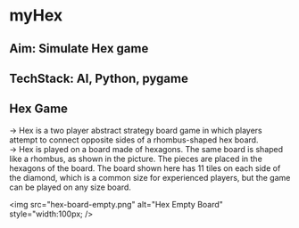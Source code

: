 # myHex

## Aim: Simulate Hex game 
## TechStack: AI, Python, pygame

## Hex Game

-> Hex is a two player abstract strategy board game in which players attempt to connect opposite sides of a rhombus-shaped hex board.<br/>
-> Hex is played on a board made of hexagons. The same board is shaped like a rhombus, as shown in the picture. The pieces are placed in the hexagons of the board. The board shown here has 11 tiles on each side of the diamond, which is a common size for experienced players, but the game can be played on any size board.

<img src="hex-board-empty.png" alt="Hex Empty Board"  style="width:100px; />
